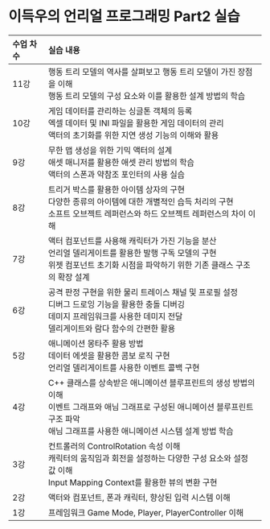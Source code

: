 # 이득우의 언리얼 프로그래밍 Part2 실습

| <b>수업 차수</b> |  <b>실습 내용</b> |
| :-------------- | :------------------ |
| 11강 | 행동 트리 모델의 역사를 살펴보고 행동 트리 모델이 가진 장점을 이해 </br> 행동 트리 모델의 구성 요소와 이를 활용한 설계 방법의 학습  |
| 10강 | 게임 데이터를 관리하는 싱글톤 객체의 등록 </br> 엑셀 데이터 및 INI 파일을 활용한 게임 데이터의 관리 </br> 액터의 초기화를 위한 지연 생성 기능의 이해와 활용  |
| 9강 | 무한 맵 생성을 위한 기믹 액터의 설계 </br> 애셋 매니저를 활용한 애셋 관리 방법의 학습 </br> 액터의 스폰과 약참조 포인터의 사용 실습  |
| 8강 | 트리거 박스를 활용한 아이템 상자의 구현 </br> 다양한 종류의 아이템에 대한 개별적인 습득 처리의 구현 </br> 소프트 오브젝트 레퍼런스와 하드 오브젝트 레퍼런스의 차이 이해  |
| 7강 | 액터 컴포넌트를 사용해 캐릭터가 가진 기능을 분산 </br> 언리얼 델리게이트를 활용한 발행 구독 모델의 구현 </br> 위젯 컴포넌트 초기화 시점을 파악하기 위한 기존 클래스 구조의 확장 설계  |
| 6강 | 공격 판정 구현을 위한 물리 트레이스 채널 및 프로필 설정 </br> 디버그 드로잉 기능을 활용한 충돌 디버깅 </br> 데미지 프레임워크를 사용한 데미지 전달 </br> 델리게이트와 람다 함수의 간편한 활용  |
| 5강 | 애니메이션 몽타주 활용 방법 </br> 데이터 에셋을 활용한 콤보 로직 구현 </br> 언리얼 델리게이트를 사용한 이벤트 콜백 구현  |
| 4강 | C++ 클래스를 상속받은 애니메이션 블루프린트의 생성 방법의 이해 </br> 이벤트 그래프와 애님 그래프로 구성된 애니메이션 블루프린트 구조 파악 </br> 애님 그래프를 사용한 애니메이션 시스템 설계 방법 학습  |
| 3강 | 컨트롤러의 ControlRotation 속성 이해 </br> 캐릭터의 움직임과 회전을 설정하는 다양한 구성 요소와 설정 값 이해 </br> Input Mapping Context를 활용한 뷰의 변환 구현  |
| 2강 | 액터와 컴포넌트, 폰과 캐릭터, 향상된 입력 시스템 이해  |
| 1강 | 프레임워크 Game Mode, Player, PlayerController 이해  |
